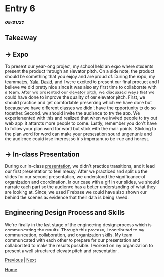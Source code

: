 # Entry 6
##### 05/31/23

<!-- Content –  -->
## Takeaway 
## → Expo
To present our year-long project, my school held an expo where students present the product through an elevator pitch. On a side note, the product should be something that you enjoy and are proud of. During the expo, my teammates, [Yala](https://github.com/yalah5084), [David](https://github.com/davidkevinl7792), and I were excited to present our final product and I believe we did pretty nice since it was also my first time to collaborate with a team.
After we presented our [elevator pitch](https://docs.google.com/document/d/1shpbxsAaWqFo6IPwKE7x8-eL-dwld0u93BSauyyvK1U/edit?usp=sharing), we discussed ways that we could have done to improve the quality of our elevator pitch. First, we should practice and get comfortable presenting which we have done but because we have different classes we didn't have the opportunity to do so together. Second, we should invite the audience to try the app. We experiemented with this and realized that when we invited people to try out web app, it attarcts more people to come. Lastly, remember you don't have to follow your plan word for word but stick with the main points. Sticking to the plan word for word can make your presesation sound ungenunie and the audience could lose interest so it's important to be true and honest.

## → In-class Presentation
During our in-class [presentation](https://docs.google.com/presentation/d/1_8MxmJPayiErrXJfTolRqKTbgeRMfMC7WGCa0AnGYow/edit?usp=sharing), we didn't practice transitions, and it lead our first presentation to feel messy. After we practiced and split up the slides for our second presentation, we understood the significance of organization and coordination. In our case with a gif in our slides, we should narrate each part so the audience has a better understanding of what they are looking at. Since, we used Firebase we could have also shown our behind the scenes as evidence that their data is being saved.

## Engineering Design Process and Skills
We're finally in the last stage of the engineering design process which is communicating the results. Through this process, I contributed to my communication, collaboration, and organization skills. My team communicated with each other to prepare for our presentation and collaborated to make the results possible. I worked on my organization to present a well structured elevate pitch and presentation. 
<!-- 
EDP 8 
Blog 6
Assigned Th 5/25; Due M 6/5
Content: write about…
Takeaways from giving your Expo elevator pitch
Takeaways from giving your in-class presentation
Sources: link to…
Your notes (which should have the elevator pitch)
Your slides (of your in-class presentation)
…and Overview
Also due M 6/5
See the rubric (linked above) -->

[Previous](entry05.md) | [Next](entry07.md)

[Home](../README.md)

